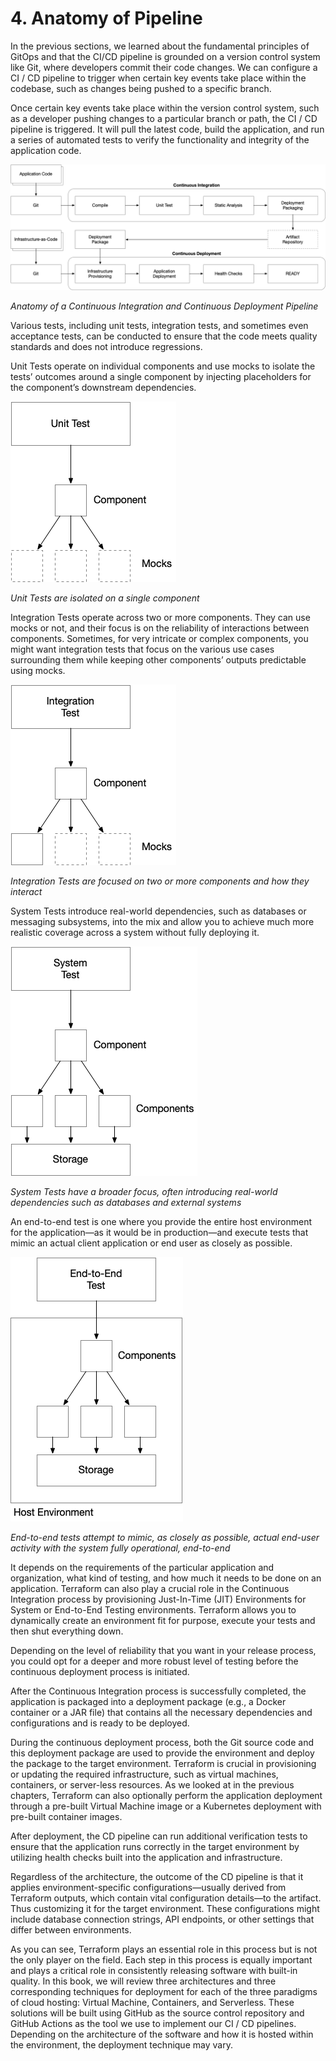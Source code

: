 # 4. Anatomy of Pipeline

In the previous sections, we learned about the fundamental principles of GitOps and that the CI/CD pipeline is grounded on a version control system like Git, where developers commit their code changes. We can configure a CI / CD pipeline to trigger when certain key events take place within the codebase, such as changes being pushed to a specific branch.

Once certain key events take place within the version control system, such as a developer pushing changes to a particular branch or path, the CI / CD pipeline is triggered. It will pull the latest code, build the application, and run a series of automated tests to verify the functionality and integrity of the application code.

![Anatomy of a CI / CD pipeline][image-1]

_Anatomy of a Continuous Integration and Continuous Deployment Pipeline_

Various tests, including unit tests, integration tests, and sometimes even acceptance tests, can be conducted to ensure that the code meets quality standards and does not introduce regressions. 

Unit Tests operate on individual components and use mocks to isolate the tests’ outcomes around a single component by injecting placeholders for the component’s downstream dependencies.

![Unit Test][image-2]

_Unit Tests are isolated on a single component_

Integration Tests operate across two or more components. They can use mocks or not, and their focus is on the reliability of interactions between components. Sometimes, for very intricate or complex components, you might want integration tests that focus on the various use cases surrounding them while keeping other components’ outputs predictable using mocks.

![Integration Test][image-3]

_Integration Tests are focused on two or more components and how they interact_

System Tests introduce real-world dependencies, such as databases or messaging subsystems, into the mix and allow you to achieve much more realistic coverage across a system without fully deploying it.

![System Test][image-4]

_System Tests have a broader focus, often introducing real-world dependencies such as databases and external systems_

An end-to-end test is one where you provide the entire host environment for the application—as it would be in production—and execute tests that mimic an actual client application or end user as closely as possible.

![End-to-End Test][image-5]

_End-to-end tests attempt to mimic, as closely as possible, actual end-user activity with the system fully operational, end-to-end_

It depends on the requirements of the particular application and organization, what kind of testing, and how much it needs to be done on an application. Terraform can also play a crucial role in the Continuous Integration process by provisioning Just-In-Time (JIT) Environments for System or End-to-End Testing environments. Terraform allows you to dynamically create an environment fit for purpose, execute your tests and then shut everything down.

Depending on the level of reliability that you want in your release process, you could opt for a deeper and more robust level of testing before the continuous deployment process is initiated.

After the Continuous Integration process is successfully completed, the application is packaged into a deployment package (e.g., a Docker container or a JAR file) that contains all the necessary dependencies and configurations and is ready to be deployed.

During the continuous deployment process, both the Git source code and this deployment package are used to provide the environment and deploy the package to the target environment. Terraform is crucial in provisioning or updating the required infrastructure, such as virtual machines, containers, or server-less resources. As we looked at in the previous chapters, Terraform can also optionally perform the application deployment through a pre-built Virtual Machine image or a Kubernetes deployment with pre-built container images.

After deployment, the CD pipeline can run additional verification tests to ensure that the application runs correctly in the target environment by utilizing health checks built into the application and infrastructure.

Regardless of the architecture, the outcome of the CD pipeline is that it applies environment-specific configurations—usually derived from Terraform outputs, which contain vital configuration details—to the artifact. Thus customizing it for the target environment. These configurations might include database connection strings, API endpoints, or other settings that differ between environments.

As you can see, Terraform plays an essential role in this process but is not the only player on the field. Each step in this process is equally important and plays a critical role in consistently releasing software with built-in quality. In this book, we will review three architectures and three corresponding techniques for deployment for each of the three paradigms of cloud hosting: Virtual Machine, Containers, and Serverless. These solutions will be built using GitHub as the source control repository and GitHub Actions as the tool we use to implement our CI / CD pipelines. Depending on the architecture of the software and how it is hosted within the environment, the deployment technique may vary. 



[image-1]:	../images/CICD-Anatomy.png
[image-2]:	../images/Testing-Type-1-Unit-Test.png
[image-3]:	../images/Testing-Type-2-Integration-Test.png
[image-4]:	../images/Testing-Type-3-System-Test.png
[image-5]:	../images/Testing-Type-4-E2E-Test.png